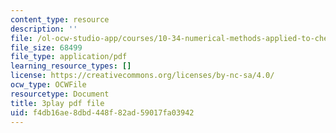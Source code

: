 ```yaml
---
content_type: resource
description: ''
file: /ol-ocw-studio-app/courses/10-34-numerical-methods-applied-to-chemical-engineering-fall-2015/f4db16ae8dbd448f82ad59017fa03942_Vu_oF9tcjaA.pdf
file_size: 68499
file_type: application/pdf
learning_resource_types: []
license: https://creativecommons.org/licenses/by-nc-sa/4.0/
ocw_type: OCWFile
resourcetype: Document
title: 3play pdf file
uid: f4db16ae-8dbd-448f-82ad-59017fa03942
---
```

